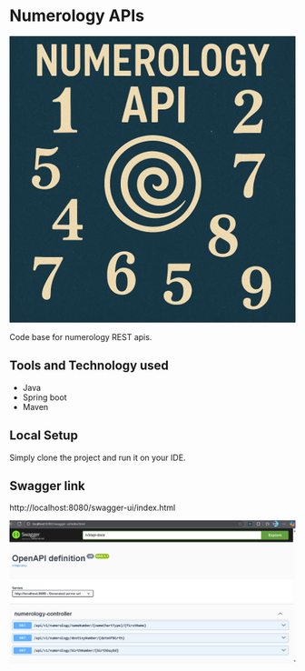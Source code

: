 # Numerology APIs
![img.png](img.png)

Code base for numerology REST apis.

## Tools and Technology used
- Java
- Spring boot
- Maven

## Local Setup
Simply clone the project and run it on your IDE.

## Swagger link
http://localhost:8080/swagger-ui/index.html

![img_1.png](img_1.png)
